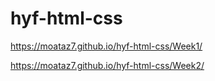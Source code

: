 # hyf-html-css
https://moataz7.github.io/hyf-html-css/Week1/

https://moataz7.github.io/hyf-html-css/Week2/
